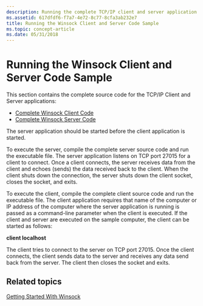 ```yaml
---
description: Running the complete TCP/IP client and server application sample code.
ms.assetid: 617dfdf6-f7a7-4e72-8c77-8cfa3ab232e7
title: Running the Winsock Client and Server Code Sample
ms.topic: concept-article
ms.date: 05/31/2018
---
```


# Running the Winsock Client and Server Code Sample

This section contains the complete source code for the TCP/IP Client and Server applications:

-   [Complete Winsock Client Code](complete-client-code.md)
-   [Complete Winsock Server Code](complete-server-code.md)

The server application should be started before the client application is started.

To execute the server, compile the complete server source code and run the executable file. The server application listens on TCP port 27015 for a client to connect. Once a client connects, the server receives data from the client and echoes (sends) the data received back to the client. When the client shuts down the connection, the server shuts down the client socket, closes the socket, and exits.

To execute the client, compile the complete client source code and run the executable file. The client application requires that name of the computer or IP address of the computer where the server application is running is passed as a command-line parameter when the client is executed. If the client and server are executed on the sample computer, the client can be started as follows:

**client localhost**

The client tries to connect to the server on TCP port 27015. Once the client connects, the client sends data to the server and receives any data send back from the server. The client then closes the socket and exits.

## Related topics

<dl> <dt>

[Getting Started With Winsock](getting-started-with-winsock.md)
</dt> </dl>

 

 



